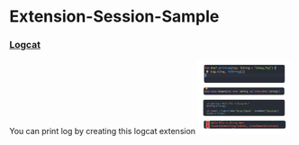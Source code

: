 # Extension-Session-Sample

### <a href="/app/utils/log_extension.pdf" target="_blank">Logcat</a>

You can print log by creating this logcat extension
<img src="/app/utils/log_extension.pdf" width="33%"/>